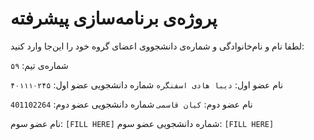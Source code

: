 # پروژه‌ی برنامه‌سازی پیشرفته
لطفا نام و نام‌خانوادگی و شماره‌ی دانشجووی اعضای گروه خود را این‌جا وارد کنید:

شماره‌ی تیم: `۵۹`

نام عضو اول: `دیبا هادی اسفنگره`
شماره دانشجویی عضو اول: `۴۰۱۱۱۰۲۴۵`

نام عضو دوم: `کیان قاسمی`
شماره دانشجویی عضو دوم: `401102264`

نام عضو سوم: `[FILL HERE]`
شماره دانشجویی عضو سوم: `[FILL HERE]`
